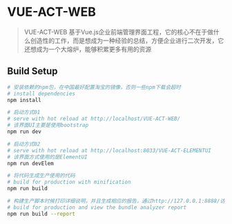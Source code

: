 # VUE-ACT-WEB

> VUE-ACT-WEB 基于Vue.js企业前端管理界面工程，它的核心不在于做什么创造性的工作，而是想成为一种经验的总结，方便企业进行二次开发，它还想成为一个大熔炉，能够积累更多有用的资源


## Build Setup

``` bash
# 安装依赖的npm包，在中国最好配置淘宝的镜像，否则一些npm下载会超时
# install dependencies
npm install

# 启动方式01
# serve with hot reload at http://localhost/VUE-ACT-WEB/
# 该界面UI主要是使用bootstrap
npm run dev

# 启动方式02
# serve with hot reload at http://localhost:8033/VUE-ACT-ELEMENTUI
# 该界面方式使用的是ElementUI
npm run devElem

# 将代码生成生产使用的代码
# build for production with minification
npm run build

# 构建生产脚本时候打印详细说明，并且生成相应的报告，通过http://127.0.0.1:8888/访问
# build for production and view the bundle analyzer report
npm run build --report
```

